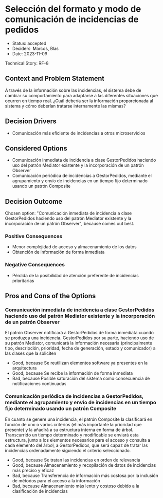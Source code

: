 # Selección del formato y modo de comunicación de incidencias de pedidos

* Status: accepted
* Deciders: Marcos, Blas
* Date: 2023-11-09

Technical Story: RF-8

## Context and Problem Statement

A través de la información sobre las incidencias, el sistema debe de cambiar su comportamiento para adaptarse a las diferentes situaciones que ocurren en tiempo real. ¿Cuál debería ser la información proporcionada al sistema y cómo deberían tratarse internamente las mismas?

## Decision Drivers

* Comunicación más eficiente de incidencias a otros microservicios

## Considered Options

* Comunicación inmediata de incidencia a clase GestorPedidos haciendo uso del patrón Mediator existente y la incorporación de un patrón Observer
* Comunicación periódica de incidencias a GestorPedidos, mediante el agrupamiento y envío de incidencias en un tiempo fijo determinado usando un patrón Composite

## Decision Outcome

Chosen option: "Comunicación inmediata de incidencia a clase GestorPedidos haciendo uso del patrón Mediator existente y la incorporación de un patrón Observer", because comes out best.

### Positive Consequences

* Menor complejidad de acceso y almacenamiento de los datos
* Obtención de información de forma inmediata

### Negative Consequences

* Pérdida de la posibilidad de atención preferente de incidencias prioritarias 

## Pros and Cons of the Options

### Comunicación inmediata de incidencia a clase GestorPedidos haciendo uso del patrón Mediator existente y la incorporación de un patrón Observer

El patrón Observer notificará a GestorPedidos de forma inmediata cuando se produzca una incidencia. GestorPedidos por su parte, haciendo uso de su patrón Mediator, comunicará la información necesaria (principalmente tipo, descripción, prioridad, fecha de generación, estado y comunicador) a las clases que la soliciten

* Good, because Se reutilizan elementos software ya presentes en la arquitectura
* Good, because Se recibe la información de forma inmediata
* Bad, because Posible saturación del sistema como consecuencia de notificaciones continuadas

### Comunicación periódica de incidencias a GestorPedidos, mediante el agrupamiento y envío de incidencias en un tiempo fijo determinado usando un patrón Composite

En cuanto se genere una incidencia, el patrón Composite la clasificará en función de uno o varios criterios (el más importante la prioridad que presente) y la añadirá a su estructura interna en forma de árbol. Transcurrido un tiempo determinado y modificable se enviará esta estructura, junto a los elementos necesarios para el acceso y consulta a cada elemento del árbol, a GestorPedidos, que será capaz de tratar las incidencias ordenadamente siguiendo el criterio seleccionado.

* Good, because Se tratan las incidencias en orden de relevancia
* Good, because Almacenamiento y recopilación de datos de incidencias más preciso y eficaz
* Bad, because Transferencia de información más costosa por la inclusión de métodos para el acceso a la información
* Bad, because Almacenamiento más lento y costoso debido a la clasificación de incidencias
